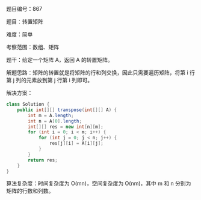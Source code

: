 题目编号：867

题目：转置矩阵

难度：简单

考察范围：数组、矩阵

题干：给定一个矩阵 A，返回 A 的转置矩阵。

解题思路：矩阵的转置就是将矩阵的行和列交换，因此只需要遍历矩阵，将第 i 行第 j 列的元素放到第 j 行第 i 列即可。

解决方案：

```java
class Solution {
    public int[][] transpose(int[][] A) {
        int m = A.length;
        int n = A[0].length;
        int[][] res = new int[n][m];
        for (int i = 0; i < m; i++) {
            for (int j = 0; j < n; j++) {
                res[j][i] = A[i][j];
            }
        }
        return res;
    }
}
```

算法复杂度：时间复杂度为 O(mn)，空间复杂度为 O(nm)，其中 m 和 n 分别为矩阵的行数和列数。